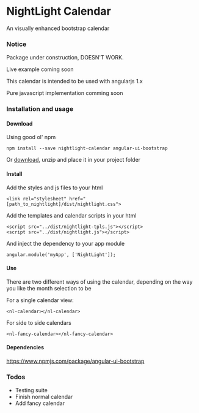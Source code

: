 
NightLight Calendar
================

An visually enhanced bootstrap calendar

### Notice
Package under construction, DOESN'T WORK.

Live example coming soon

This calendar is intended to be used with angularjs 1.x

Pure javascript implementation comming soon

### Installation and usage
#### Download
Using good ol' npm

`npm install --save nightlight-calendar angular-ui-bootstrap`

Or <a href="https://github.com/HugoCapitan/NightLight/archive/master.zip">download</a>, unzip and place it in your project folder

#### Install
Add the styles and js files to your html

`<link rel="stylesheet" href="[path_to_nightlight]/dist/nightlight.css">`

Add the templates and calendar scripts in your html

    <script src="../dist/nightlight-tpls.js"></script>
    <script src="../dist/nightlight.js"></script>
   
And inject the dependency to your app module

`angular.module('myApp', ['NightLight']);`

#### Use
There are two different ways of using the calendar, depending on the way you like the month selection to be

For a single calendar view:

`<nl-calendar></nl-calendar>`

For side to side calendars

 `<nl-fancy-calendar></nl-fancy-calendar>`

#### Dependencies
https://www.npmjs.com/package/angular-ui-bootstrap

### Todos
- Testing suite
- Finish normal calendar
- Add fancy calendar


